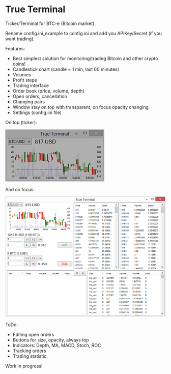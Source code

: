 True Terminal
===========
Ticker/Terminal for BTC-e (Bitcoin market).

Rename config.ini_example to config.ini and add you APIKey/Secret (if you want trading).

Features:
- Best simplest solution for monitoring/trading Bitcoin and other crypto coins!
- Candlestick chart (candle = 1 min, last 60 minutes)
- Volumes
- Profit steps
- Trading interface
- Order book (price, volume, depth)
- Open orders, cancellation
- Changing pairs
- Window stay on top with transparent, on focus opacity changing
- Settings (config.ini file)

On top (ticker):

![Alt text](ScreenshotMin.png "Screenshot")

And on focus:

![Alt text](ScreenshotMax.png "Screenshot")

ToDo:
- Editing open orders
- Buttons for size, opacity, always top
- Indicators: Depth, MA, MACD, Stoch, ROC
- Tracking orders
- Trading statistic

Work in progress!
